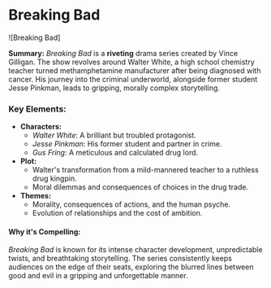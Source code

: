 # **Breaking Bad**

![Breaking Bad]

**Summary:** 
*Breaking Bad* is a **riveting** drama series created by Vince Gilligan. The show revolves around Walter White, a high school chemistry teacher turned methamphetamine manufacturer after being diagnosed with cancer. His journey into the criminal underworld, alongside former student Jesse Pinkman, leads to gripping, morally complex storytelling.

### Key Elements:

- **Characters:** 
  - *Walter White*: A brilliant but troubled protagonist.
  - *Jesse Pinkman*: His former student and partner in crime.
  - *Gus Fring*: A meticulous and calculated drug lord.
- **Plot:** 
  - Walter's transformation from a mild-mannered teacher to a ruthless drug kingpin.
  - Moral dilemmas and consequences of choices in the drug trade.
- **Themes:** 
  - Morality, consequences of actions, and the human psyche.
  - Evolution of relationships and the cost of ambition.

#### Why it's Compelling:

*Breaking Bad* is known for its intense character development, unpredictable twists, and breathtaking storytelling. The series consistently keeps audiences on the edge of their seats, exploring the blurred lines between good and evil in a gripping and unforgettable manner.
